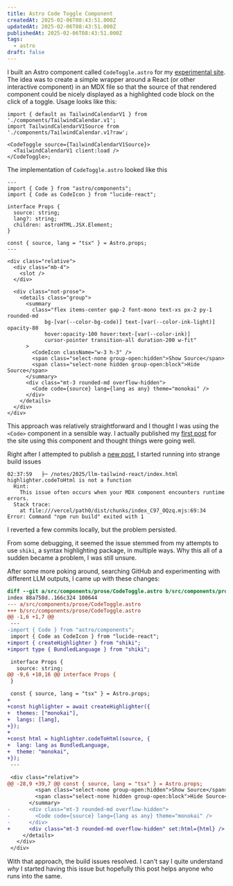 ```yaml
---
title: Astro Code Toggle Component
createdAt: 2025-02-06T08:43:51.000Z
updatedAt: 2025-02-06T08:43:51.000Z
publishedAt: 2025-02-06T08:43:51.000Z
tags:
  - astro
draft: false
---
```


I built an Astro component called `CodeToggle.astro` for my [experimental site](https://www.thoughteddies.com).
The idea was to create a simple wrapper around a React (or other interactive component) in an MDX file so that the source of that rendered component could be nicely displayed as a highlighted code block on the click of a toggle.
Usage looks like this:

```tsx
import { default as TailwindCalendarV1 } from './components/TailwindCalendar.v1';
import TailwindCalendarV1Source from './components/TailwindCalendar.v1?raw';

<CodeToggle source={TailwindCalendarV1Source}>
  <TailwindCalendarV1 client:load />
</CodeToggle>;
```

The implementation of `CodeToggle.astro` looked like this

```tsx
---
import { Code } from "astro/components";
import { Code as CodeIcon } from "lucide-react";

interface Props {
  source: string;
  lang?: string;
  children: astroHTML.JSX.Element;
}

const { source, lang = "tsx" } = Astro.props;
---

<div class="relative">
  <div class="mb-4">
    <slot />
  </div>

  <div class="not-prose">
    <details class="group">
      <summary
        class="flex items-center gap-2 font-mono text-xs px-2 py-1 rounded-md
            bg-[var(--color-bg-code)] text-[var(--color-ink-light)] opacity-80
            hover:opacity-100 hover:text-[var(--color-ink)]
            cursor-pointer transition-all duration-200 w-fit"
      >
        <CodeIcon className="w-3 h-3" />
        <span class="select-none group-open:hidden">Show Source</span>
        <span class="select-none hidden group-open:block">Hide Source</span>
      </summary>
      <div class="mt-3 rounded-md overflow-hidden">
        <Code code={source} lang={lang as any} theme="monokai" />
      </div>
    </details>
  </div>
</div>
```

This approach was relatively straightforward and I thought I was using the `<Code>` component in a sensible way.
I actually published my [first post](https://www.thoughteddies.com/notes/2025/llm-tailwind-react) for the site using this component and thought things were going well.

Right after I attempted to publish a [new post](https://www.thoughteddies.com/notes/2025/document-citations), I started running into strange build issues

```
02:37:59   ├─ /notes/2025/llm-tailwind-react/index.html
highlighter.codeToHtml is not a function
  Hint:
    This issue often occurs when your MDX component encounters runtime errors.
  Stack trace:
    at file:///vercel/path0/dist/chunks/index_C97_OQzq.mjs:69:34
Error: Command "npm run build" exited with 1
```

I reverted a few commits locally, but the problem persisted.

From some debugging, it seemed the issue stemmed from my attempts to use `shiki`, a syntax highlighting package, in multiple ways.
Why this all of a sudden became a problem, I was still unsure.

After some more poking around, searching GitHub and experimenting with different LLM outputs, I came up with these changes:

```diff
diff --git a/src/components/prose/CodeToggle.astro b/src/components/prose/CodeToggle.astro
index 88a758d..166c324 100644
--- a/src/components/prose/CodeToggle.astro
+++ b/src/components/prose/CodeToggle.astro
@@ -1,6 +1,7 @@
 ---
-import { Code } from "astro/components";
 import { Code as CodeIcon } from "lucide-react";
+import { createHighlighter } from "shiki";
+import type { BundledLanguage } from "shiki";

 interface Props {
   source: string;
@@ -9,6 +10,16 @@ interface Props {
 }

 const { source, lang = "tsx" } = Astro.props;
+
+const highlighter = await createHighlighter({
+  themes: ["monokai"],
+  langs: [lang],
+});
+
+const html = highlighter.codeToHtml(source, {
+  lang: lang as BundledLanguage,
+  theme: "monokai",
+});
 ---

 <div class="relative">
@@ -28,9 +39,7 @@ const { source, lang = "tsx" } = Astro.props;
         <span class="select-none group-open:hidden">Show Source</span>
         <span class="select-none hidden group-open:block">Hide Source</span>
       </summary>
-      <div class="mt-3 rounded-md overflow-hidden">
-        <Code code={source} lang={lang as any} theme="monokai" />
-      </div>
+      <div class="mt-3 rounded-md overflow-hidden" set:html={html} />
     </details>
   </div>
 </div>
```

With that approach, the build issues resolved.
I can't say I quite understand _why_ I started having this issue but hopefully this post helps anyone who runs into the same.
